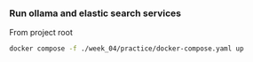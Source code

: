 ### Run ollama and elastic search services

From project root

```bash
docker compose -f ./week_04/practice/docker-compose.yaml up
```